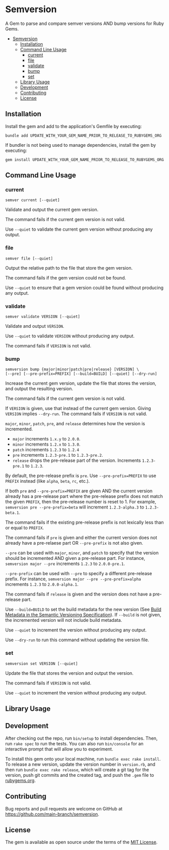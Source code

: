 # Semversion

A Gem to parse and compare semver versions AND bump versions for Ruby Gems.

* [Semversion](#semversion)
  * [Installation](#installation)
  * [Command Line Usage](#command-line-usage)
    * [current](#current)
    * [file](#file)
    * [validate](#validate)
    * [bump](#bump)
    * [set](#set)
  * [Library Usage](#library-usage)
  * [Development](#development)
  * [Contributing](#contributing)
  * [License](#license)

## Installation

Install the gem and add to the application's Gemfile by executing:

```shell
bundle add UPDATE_WITH_YOUR_GEM_NAME_PRIOR_TO_RELEASE_TO_RUBYGEMS_ORG
```

If bundler is not being used to manage dependencies, install the gem by executing:

```shell
gem install UPDATE_WITH_YOUR_GEM_NAME_PRIOR_TO_RELEASE_TO_RUBYGEMS_ORG
```

## Command Line Usage

### current

`semver current [--quiet]`

Validate and output the current gem version.

The command fails if the current gem version is not valid.

Use `--quiet` to validate the current gem version without producing any output.

### file

`semver file [--quiet]`

Output the relative path to the file that store the gem version.

The command fails if the gem version could not be found.

Use `--quiet` to ensure that a gem version could be found without producing any output.

### validate

`semver validate VERSION [--quiet]`

Validate and output `VERSION`.

Use `--quiet` to validate `VERSION` without producing any output.

The command fails if `VERSION` is not valid.

### bump

```shell
semversion bump {major|minor|patch|pre|release} [VERSION] \
[--pre] [--pre-prefix=PREFIX] [--build=BUILD] [--quiet] [--dry-run]
```

Increase the current gem version, update the file that stores the version, and
output the resulting version.

The command fails if the current gem version is not valid.

If `VERSION` is given, use that instead of the current gem version.
Giving `VERSION` implies `--dry-run`. The command fails if `VERSION` is not valid.

`major`, `minor`, `patch`, `pre`, and `release` determines how the version is
incremented.

* `major` increments `1.x.y` to `2.0.0`.
* `minor` increments `1.2.x` to `1.3.0`.
* `patch` increments `1.2.3` to `1.2.4`
* `pre` increments `1.2.3-pre.1` to `1.2.3-pre.2`.
* `release` drops the pre-release part of the version. Increments `1.2.3-pre.1` to `1.2.3`.

By default, the pre-release prefix is `pre`. Use `--pre-prefix=PREFIX` to use
`PREFIX` instead (like `alpha`, `beta`, `rc`, etc.).

If both `pre` and `--pre-prefix=PREFIX` are given AND the current version already
has a pre-release part where the pre-release prefix does not match the given `PREFIX`,
then the pre-release number is reset to 1. For example, `semversion pre --pre-prefix=beta`
will increment `1.2.3-alpha.3` to `1.2.3-beta.1`.

The command fails if the existing pre-release prefix is not lexically less than or
equal to `PREFIX`.

The command fails if `pre` is given and either the current version does not
already have a pre-relaese part OR `--pre-prefix` is not also given.

`--pre` can be used with `major`, `minor`, and `patch` to specify that the version
should be incremented AND given a pre-release part. For instance, `semversion major --pre`
increments `1.2.3` to `2.0.0-pre.1`.

`--pre-prefix` can be used with `--pre` to specify a different pre-release prefix. For
instance, `semversion major --pre --pre-prefix=alpha`  increments `1.2.3` to
`2.0.0-alpha.1`.

The command fails if `release` is given and the version does not have a pre-release
part.

Use `--build=BUILD` to set the build metadata for the new version (See
[Build Metadata in the Semantic Versioning Specification](https://semver.org/spec/v2.0.0.html#spec-item-10)).
If `--build` is not given, the incremented version will not include build metadata.

Use `--quiet` to increment the version without producing any output.

Use `--dry-run` to run this command without updating the version file.

### set

```shell
semversion set VERSION [--quiet]
```

Update the file that stores the version and output the version.

The command fails if `VERSION` is not valid.

Use `--quiet` to increment the version without producing any output.

## Library Usage

## Development

After checking out the repo, run `bin/setup` to install dependencies. Then, run `rake spec` to run the tests. You can also run `bin/console` for an interactive prompt that will allow you to experiment.

To install this gem onto your local machine, run `bundle exec rake install`. To release a new version, update the version number in `version.rb`, and then run `bundle exec rake release`, which will create a git tag for the version, push git commits and the created tag, and push the `.gem` file to [rubygems.org](https://rubygems.org).

## Contributing

Bug reports and pull requests are welcome on GitHub at https://github.com/main-branch/semversion.

## License

The gem is available as open source under the terms of the [MIT License](https://opensource.org/licenses/MIT).
